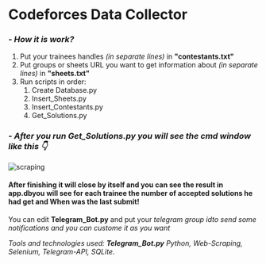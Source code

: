 <h1>Codeforces Data Collector</h1>
<h3><em>- How it is work?</em></h3>
<ol>
    <li>Put your trainees handles <em>(in separate lines)</em> in <strong>"contestants.txt"</strong></li>
    <li>Put groups or sheets URL you want to get information about <em>(in separate lines)</em> in <strong>"sheets.txt"</strong></li>
    <li>Run scripts in order:
        <ol>
            <li>Create Database.py</li>
            <li>Insert_Sheets.py</li>
            <li>Insert_Contestants.py</li>
            <li>Get_Solutions.py</li>
        </ol>
    </li>
</ol>

<h3><em>- After you run <strong>Get_Solutions.py</strong> you will see the cmd window like this 👇</em></h3>

![scraping](https://user-images.githubusercontent.com/53629881/163650691-4f71edbd-8102-4c7e-9082-4f69894759c6.PNG)

<h4>After finishing it will close by itself and you can see the result in <strong>app.db</strong>you will see for each trainee the number of accepted solutions he had get and When was the last submit!</h4>

<p>You can edit <strong>Telegram_Bot.py</strong> and put your <em>telegram group id<em>to send some notifications and you can custome it as you want</p>

 <p><em>Tools and technologies used: <strong>Telegram_Bot.py</strong> Python, Web-Scraping, Selenium, Telegram-API, SQLite.</p>

